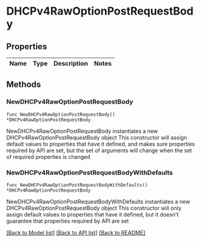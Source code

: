 # DHCPv4RawOptionPostRequestBody

## Properties

Name | Type | Description | Notes
------------ | ------------- | ------------- | -------------

## Methods

### NewDHCPv4RawOptionPostRequestBody

`func NewDHCPv4RawOptionPostRequestBody() *DHCPv4RawOptionPostRequestBody`

NewDHCPv4RawOptionPostRequestBody instantiates a new DHCPv4RawOptionPostRequestBody object
This constructor will assign default values to properties that have it defined,
and makes sure properties required by API are set, but the set of arguments
will change when the set of required properties is changed

### NewDHCPv4RawOptionPostRequestBodyWithDefaults

`func NewDHCPv4RawOptionPostRequestBodyWithDefaults() *DHCPv4RawOptionPostRequestBody`

NewDHCPv4RawOptionPostRequestBodyWithDefaults instantiates a new DHCPv4RawOptionPostRequestBody object
This constructor will only assign default values to properties that have it defined,
but it doesn't guarantee that properties required by API are set


[[Back to Model list]](../README.md#documentation-for-models) [[Back to API list]](../README.md#documentation-for-api-endpoints) [[Back to README]](../README.md)


